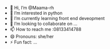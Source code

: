 - 👋 Hi, I’m @Maama-rh
- 👀 I’m interested in python
- 🌱 I’m currently learning front end deveopment
- 💞️ I’m looking to collaborate on ...
- 📫 How to reach me :08133414788
- 😄 Pronouns: she/her
- ⚡ Fun fact: ...

<!---
Maama-rh/Maama-rh is a ✨ special ✨ repository because its `README.md` (this file) appears on your GitHub profile.
You can click the Preview link to take a look at your changes.
--->
